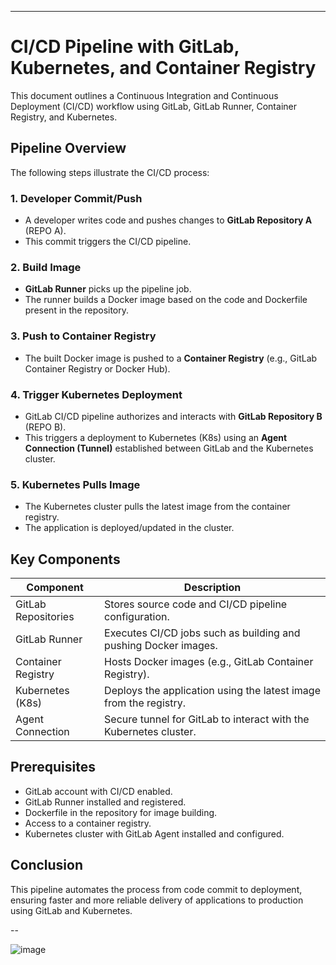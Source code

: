 ---

# CI/CD Pipeline with GitLab, Kubernetes, and Container Registry

This document outlines a Continuous Integration and Continuous Deployment (CI/CD) workflow using GitLab, GitLab Runner, Container Registry, and Kubernetes.

## Pipeline Overview

The following steps illustrate the CI/CD process:

### 1. Developer Commit/Push

* A developer writes code and pushes changes to **GitLab Repository A** (REPO A).
* This commit triggers the CI/CD pipeline.

### 2. Build Image

* **GitLab Runner** picks up the pipeline job.
* The runner builds a Docker image based on the code and Dockerfile present in the repository.

### 3. Push to Container Registry

* The built Docker image is pushed to a **Container Registry** (e.g., GitLab Container Registry or Docker Hub).

### 4. Trigger Kubernetes Deployment

* GitLab CI/CD pipeline authorizes and interacts with **GitLab Repository B** (REPO B).
* This triggers a deployment to Kubernetes (K8s) using an **Agent Connection (Tunnel)** established between GitLab and the Kubernetes cluster.

### 5. Kubernetes Pulls Image

* The Kubernetes cluster pulls the latest image from the container registry.
* The application is deployed/updated in the cluster.

## Key Components

| Component           | Description                                                       |
| ------------------- | ----------------------------------------------------------------- |
| GitLab Repositories | Stores source code and CI/CD pipeline configuration.              |
| GitLab Runner       | Executes CI/CD jobs such as building and pushing Docker images.   |
| Container Registry  | Hosts Docker images (e.g., GitLab Container Registry).            |
| Kubernetes (K8s)    | Deploys the application using the latest image from the registry. |
| Agent Connection    | Secure tunnel for GitLab to interact with the Kubernetes cluster. |

## Prerequisites

* GitLab account with CI/CD enabled.
* GitLab Runner installed and registered.
* Dockerfile in the repository for image building.
* Access to a container registry.
* Kubernetes cluster with GitLab Agent installed and configured.

## Conclusion

This pipeline automates the process from code commit to deployment, ensuring faster and more reliable delivery of applications to production using GitLab and Kubernetes.

--

![image](https://github.com/user-attachments/assets/99cc86d5-3536-4098-887f-e868759c5c9a)
